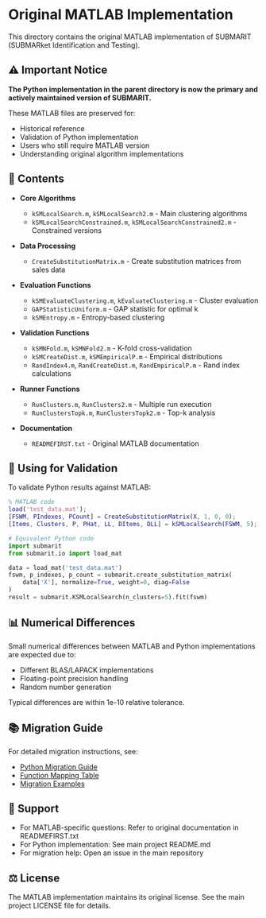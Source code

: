 # Original MATLAB Implementation

This directory contains the original MATLAB implementation of SUBMARIT (SUBMARket Identification and Testing).

## ⚠️ Important Notice

**The Python implementation in the parent directory is now the primary and actively maintained version of SUBMARIT.**

These MATLAB files are preserved for:
- Historical reference
- Validation of Python implementation
- Users who still require MATLAB version
- Understanding original algorithm implementations

## 📁 Contents

- **Core Algorithms**
  - `kSMLocalSearch.m`, `kSMLocalSearch2.m` - Main clustering algorithms
  - `kSMLocalSearchConstrained.m`, `kSMLocalSearchConstrained2.m` - Constrained versions

- **Data Processing**
  - `CreateSubstitutionMatrix.m` - Create substitution matrices from sales data

- **Evaluation Functions**
  - `kSMEvaluateClustering.m`, `kEvaluateClustering.m` - Cluster evaluation
  - `GAPStatisticUniform.m` - GAP statistic for optimal k
  - `kSMEntropy.m` - Entropy-based clustering

- **Validation Functions**
  - `kSMNFold.m`, `kSMNFold2.m` - K-fold cross-validation
  - `kSMCreateDist.m`, `kSMEmpiricalP.m` - Empirical distributions
  - `RandIndex4.m`, `RandCreateDist.m`, `RandEmpiricalP.m` - Rand index calculations

- **Runner Functions**
  - `RunClusters.m`, `RunClusters2.m` - Multiple run execution
  - `RunClustersTopk.m`, `RunClustersTopk2.m` - Top-k analysis

- **Documentation**
  - `READMEFIRST.txt` - Original MATLAB documentation

## 🔄 Using for Validation

To validate Python results against MATLAB:

```matlab
% MATLAB code
load('test_data.mat');
[FSWM, PIndexes, PCount] = CreateSubstitutionMatrix(X, 1, 0, 0);
[Items, Clusters, P, PHat, LL, DItems, DLL] = kSMLocalSearch(FSWM, 5);
```

```python
# Equivalent Python code
import submarit
from submarit.io import load_mat

data = load_mat('test_data.mat')
fswm, p_indexes, p_count = submarit.create_substitution_matrix(
    data['X'], normalize=True, weight=0, diag=False
)
result = submarit.KSMLocalSearch(n_clusters=5).fit(fswm)
```

## 📊 Numerical Differences

Small numerical differences between MATLAB and Python implementations are expected due to:
- Different BLAS/LAPACK implementations
- Floating-point precision handling
- Random number generation

Typical differences are within 1e-10 relative tolerance.

## 📚 Migration Guide

For detailed migration instructions, see:
- [Python Migration Guide](../docs/source/migration_guide.rst)
- [Function Mapping Table](../docs/source/migration_guide.rst#function-mapping)
- [Migration Examples](../examples/05_matlab_migration.ipynb)

## 🤝 Support

- For MATLAB-specific questions: Refer to original documentation in READMEFIRST.txt
- For Python implementation: See main project README.md
- For migration help: Open an issue in the main repository

## ⚖️ License

The MATLAB implementation maintains its original license. See the main project LICENSE file for details.